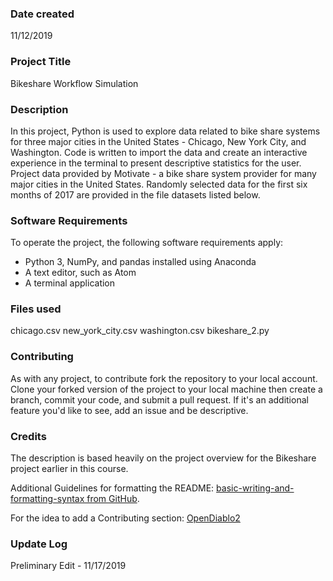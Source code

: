 ### Date created
11/12/2019

### Project Title
Bikeshare Workflow Simulation

### Description
In this project, Python is used to explore data related to bike share systems for three major cities in the United States - Chicago, New York City, and Washington.  Code is written to import the data and create an interactive experience in the terminal to present descriptive statistics for the user.  Project data provided by Motivate - a bike share system provider for many major cities in the United States.  Randomly selected data for the first six months of 2017 are provided in the file datasets listed below.

### Software Requirements
To operate the project, the following software requirements apply:
- Python 3, NumPy, and pandas installed using Anaconda
- A text editor, such as Atom
- A terminal application

### Files used
chicago.csv
new_york_city.csv
washington.csv
bikeshare_2.py

### Contributing
As with any project, to contribute fork the repository to your local account.  Clone your forked version of the project to your local machine then create a branch, commit your code, and submit a pull request.  If it's an additional feature you'd like to see, add an issue and be descriptive.  

### Credits
The description is based heavily on the project overview for the Bikeshare project earlier in this course.

Additional Guidelines for formatting the README:
[basic-writing-and-formatting-syntax from GitHub](https://help.github.com/en/github/writing-on-github/basic-writing-and-formatting-syntax).

For the idea to add a Contributing section:
[OpenDiablo2](https://github.com/OpenDiablo2/OpenDiablo2/blob/master/README.md)

### Update Log
Preliminary Edit - 11/17/2019
